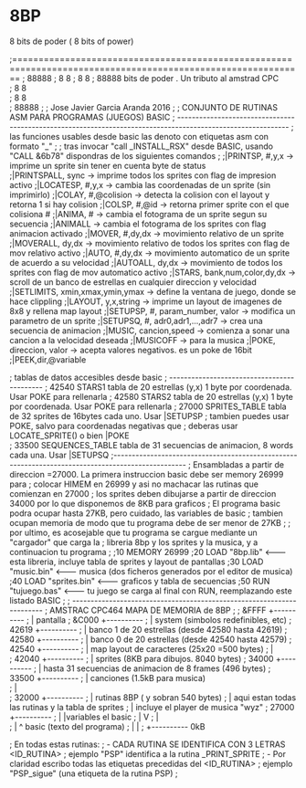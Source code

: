 # 8BP
8 bits de poder ( 8 bits of power)


;=============================================================================================================
;   88888
;  8     8
;  8     8
;   88888   bits de poder . Un tributo al amstrad CPC                  
;  8     8                                            
;  8     8   
;   88888
;
; Jose Javier Garcia Aranda 2016
;
; CONJUNTO DE RUTINAS ASM PARA PROGRAMAS (JUEGOS) BASIC
; ------------------------------------------------------------------------------------------------------------
; las funciones usables desde basic las denoto con etiquetas asm con formato  "_<function name>"
;
; tras invocar "call _INSTALL_RSX" desde BASIC, usando "CALL &6b78" dispondras de los siguientes comandos
;
;|PRINTSP, #,y,x                    -> imprime un sprite sin tener en cuenta byte de status               
;|PRINTSPALL, sync                  -> imprime todos los sprites con flag de impresion activo
;|LOCATESP, #,y,x                   -> cambia las coordenadas de un sprite (sin imprimirlo)
;|COLAY, #,@colision                -> detecta la colision con el layout y retorna 1 si hay colision
;|COLSP, #,@id                      -> retorna primer sprite con el que colisiona #
;|ANIMA, #                          -> cambia el fotograma de un sprite segun su secuencia
;|ANIMALL                           -> cambia el fotograma de los sprites con flag animacion activado
;|MOVER, #,dy,dx                    -> movimiento relativo de un sprite
;|MOVERALL, dy,dx                   -> movimiento relativo de todos los sprites con flag de mov relativo activo
;|AUTO, #,dy,dx                     -> movimiento automatico de un sprite de acuerdo a su velocidad
;|AUTOALL, dy,dx                    -> movimiento de todos los sprites con flag de mov automatico activo 
;|STARS, bank,num,color,dy,dx       -> scroll de un banco de estrellas en cualquier direccion y velocidad
;|SETLIMITS, xmin,xmax,ymin,ymax    -> define la ventana de juego, donde se hace clippling
;|LAYOUT, y,x,string                -> imprime un layout de imagenes de 8x8 y rellena map layout
;|SETUPSP, #, param_number, valor   -> modifica un parametro de un sprite
;|SETUPSQ, #, adr0,adr1,...,adr7    -> crea una secuencia de animacion
;|MUSIC, cancion,speed              -> comienza a sonar una cancion a la velocidad deseada
;|MUSICOFF                          -> para la musica
;|POKE, direccion, valor	    -> acepta valores negativos. es un poke de 16bit
;|PEEK,dir,@variable

; tablas de datos accesibles desde basic
; -------------------------------------------
; 42540	    STARS1 tabla de 20 estrellas (y,x) 1 byte por coordenada. Usar POKE para rellenarla
; 42580	    STARS2 tabla de 20 estrellas (y,x) 1 byte por coordenada. Usar POKE para rellenarla
; 27000     SPRITES_TABLE tabla de 32 sprites de 16bytes cada uno. Usar |SETUPSP
;                         tambien puedes usar POKE, salvo para coordenadas negativas que
;                         deberas usar LOCATE_SPRITE() o bien |POKE			
; 33500     SEQUENCES_TABLE tabla de 31 secuencias de animacion, 8 words cada una. Usar |SETUPSQ
;--------------------------------------------------------------------------------------------------
; Ensambladas a partir de direccion =27000. La primera instruccion basic debe ser memory 26999 para
; colocar HIMEM en 26999 y asi no machacar las rutinas que comienzan en 27000
; los sprites deben dibujarse a partir de direccion 34000 por lo que disponemos de  8KB para graficos
; El programa basic podra ocupar hasta 27KB, pero cuidado, las variables de basic
; tambien ocupan memoria de modo que tu programa debe de ser menor de 27KB
; 
; por ultimo, es acosejable que tu programa se cargue mediante un "cargador" que carga la
; libreria 8bp y los sprites y la musica, y a continuacion tu programa
;
;10 MEMORY 26999
;20 LOAD "8bp.lib"   <--- esta libreria, incluye tabla de sprites y layout de pantallas
;30 LOAD "music.bin"  <--- musica (dos ficheros generados por el editor de musica)
;40 LOAD "sprites.bin" <--- graficos y tabla de secuencias
;50 RUN "tujuego.bas"  <--- tu juego se carga al final con RUN, reemplazando este listado BASIC
;
; ----------------------------------------------------------------------
; AMSTRAC CPC464 MAPA DE MEMORIA de 8BP
;
; &FFFF +---------- 
;       |  pantalla
; &C000 +---------- 
;       |  system (simbolos redefinibles, etc)
; 42619 +---------- 
;       | banco 1 de 20 estrellas (desde 42580 hasta 42619)
; 42580 +---------- 
;       | banco 0 de 20 estrellas (desde 42540 hasta 42579)
; 42540 +---------- 
;       | map layout de caracteres (25x20 =500 bytes) 
;       |          
; 42040 +---------- 
;       | sprites (8KB para dibujos. 8040 bytes)
; 34000 +---------- 
;       |  hasta 31 secuencias de animacion de 8 frames (496 bytes)
; 33500 +---------- 
;       | canciones (1.5kB para musica)       
;       |		       
; 32000 +----------
;       |  rutinas 8BP   ( y sobran 540 bytes)
;       |	 aqui estan todas las rutinas y la tabla de sprites
;       |     incluye el player de musica "wyz"
; 27000 +---------- 
;       |  |variables el basic
;       |  V
;       |  
;       |  ^ basic (texto del programa)
;       |  |
;       +---------- 0kB

; En todas estas rutinas:
;   - CADA RUTINA SE IDENTIFICA CON 3 LETRAS <ID_RUTINA>
;     ejemplo "PSP" identifica a la rutina _PRINT_SPRITE
;   - Por claridad escribo todas las etiquetas precedidas del <ID_RUTINA>
;     ejemplo "PSP_sigue" (una etiqueta de la rutina PSP)
;
